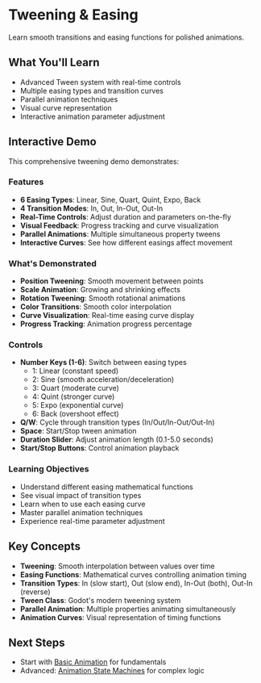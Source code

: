 # Tweening & Easing

<!-- embed-{$PATH} -->


Learn smooth transitions and easing functions for polished animations.

## What You'll Learn

- Advanced Tween system with real-time controls
- Multiple easing types and transition curves
- Parallel animation techniques
- Visual curve representation
- Interactive animation parameter adjustment

## Interactive Demo

This comprehensive tweening demo demonstrates:

### Features
- **6 Easing Types**: Linear, Sine, Quart, Quint, Expo, Back
- **4 Transition Modes**: In, Out, In-Out, Out-In
- **Real-Time Controls**: Adjust duration and parameters on-the-fly
- **Visual Feedback**: Progress tracking and curve visualization
- **Parallel Animations**: Multiple simultaneous property tweens
- **Interactive Curves**: See how different easings affect movement

### What's Demonstrated
- **Position Tweening**: Smooth movement between points
- **Scale Animation**: Growing and shrinking effects
- **Rotation Tweening**: Smooth rotational animations
- **Color Transitions**: Smooth color interpolation
- **Curve Visualization**: Real-time easing curve display
- **Progress Tracking**: Animation progress percentage

### Controls
- **Number Keys (1-6)**: Switch between easing types
  - 1: Linear (constant speed)
  - 2: Sine (smooth acceleration/deceleration)
  - 3: Quart (moderate curve)
  - 4: Quint (stronger curve)
  - 5: Expo (exponential curve)
  - 6: Back (overshoot effect)
- **Q/W**: Cycle through transition types (In/Out/In-Out/Out-In)
- **Space**: Start/Stop tween animation
- **Duration Slider**: Adjust animation length (0.1-5.0 seconds)
- **Start/Stop Buttons**: Control animation playback

### Learning Objectives
- Understand different easing mathematical functions
- See visual impact of transition types
- Learn when to use each easing curve
- Master parallel animation techniques
- Experience real-time parameter adjustment

## Key Concepts

- **Tweening**: Smooth interpolation between values over time
- **Easing Functions**: Mathematical curves controlling animation timing
- **Transition Types**: In (slow start), Out (slow end), In-Out (both), Out-In (reverse)
- **Tween Class**: Godot's modern tweening system
- **Parallel Animation**: Multiple properties animating simultaneously
- **Animation Curves**: Visual representation of timing functions

## Next Steps

- Start with [Basic Animation](../basic_animation/) for fundamentals
- Advanced: [Animation State Machines](../state_machines/) for complex logic
